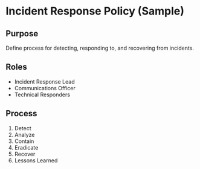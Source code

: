 # Incident Response Policy (Sample)

## Purpose
Define process for detecting, responding to, and recovering from incidents.

## Roles
- Incident Response Lead
- Communications Officer
- Technical Responders

## Process
1. Detect
2. Analyze
3. Contain
4. Eradicate
5. Recover
6. Lessons Learned

